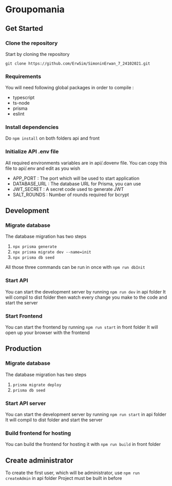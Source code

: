 # Groupomania

## Get Started

### Clone the repository

Start by cloning the repository

    git clone https://github.com/ErwSim/SimoninErwan_7_24102021.git

### Requirements

You will need following global packages in order to compile :

- typescript
- ts-node
- prisma
- eslint

### Install dependencies

Do `npm install` on both folders api and front

### Initialize API .env file

All required environments variables are in api/.dovenv file.
You can copy this file to api/.env and edit as you wish

- APP_PORT : The port which will be used to start application
- DATABASE_URL : The database URL for Prisma, you can use
- JWT_SECRET : A secret code used to generate JWT
- SALT_ROUNDS : Number of rounds required for bcrypt

## Development

### Migrate database

The database migration has two steps

1.  `npx prisma generate`
2.  `npx prisma migrate dev --name=init`
3.  `npx prisma db seed`

All those three commands can be run in once with `npm run dbInit`

### Start API

You can start the development server by running `npm run dev` in api folder
It will compil to dist folder then watch every change you make to the code and start the server

### Start Frontend

You can start the frontend by running `npm run start` in front folder
It will open up your browser with the frontend

## Production

### Migrate database

The database migration has two steps

1.  `prisma migrate deploy`
2.  `prisma db seed`

### Start API server

You can start the development server by running `npm run start` in api folder
It will compil to dist folder and start the server

### Build frontend for hosting

You can build the frontend for hosting it with `npm run build` in front folder

## Create administrator

To create the first user, which will be administrator, use `npm run createAdmin` in api folder
Project must be built in before
